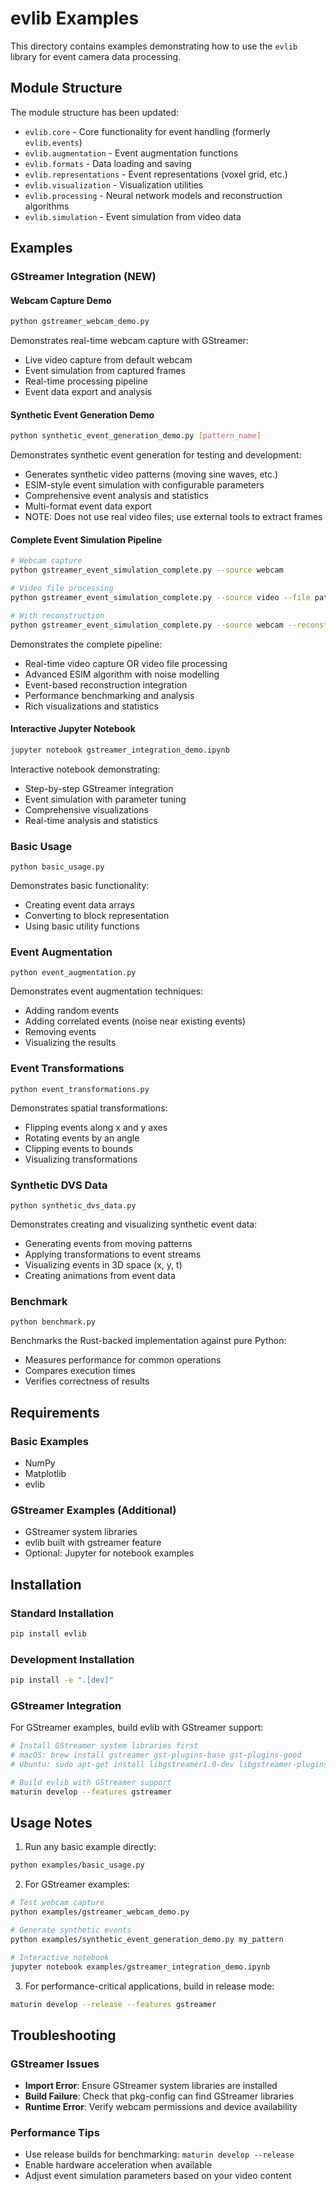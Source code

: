 # evlib Examples

This directory contains examples demonstrating how to use the `evlib` library for event camera data processing.

## Module Structure

The module structure has been updated:
- `evlib.core` - Core functionality for event handling (formerly `evlib.events`)
- `evlib.augmentation` - Event augmentation functions
- `evlib.formats` - Data loading and saving
- `evlib.representations` - Event representations (voxel grid, etc.)
- `evlib.visualization` - Visualization utilities
- `evlib.processing` - Neural network models and reconstruction algorithms
- `evlib.simulation` - Event simulation from video data

## Examples

### GStreamer Integration (NEW)

#### Webcam Capture Demo
```bash
python gstreamer_webcam_demo.py
```
Demonstrates real-time webcam capture with GStreamer:
- Live video capture from default webcam
- Event simulation from captured frames
- Real-time processing pipeline
- Event data export and analysis

#### Synthetic Event Generation Demo
```bash
python synthetic_event_generation_demo.py [pattern_name]
```
Demonstrates synthetic event generation for testing and development:
- Generates synthetic video patterns (moving sine waves, etc.)
- ESIM-style event simulation with configurable parameters
- Comprehensive event analysis and statistics
- Multi-format event data export
- NOTE: Does not use real video files; use external tools to extract frames

#### Complete Event Simulation Pipeline
```bash
# Webcam capture
python gstreamer_event_simulation_complete.py --source webcam

# Video file processing
python gstreamer_event_simulation_complete.py --source video --file path/to/video.mp4

# With reconstruction
python gstreamer_event_simulation_complete.py --source webcam --reconstruct
```
Demonstrates the complete pipeline:
- Real-time video capture OR video file processing
- Advanced ESIM algorithm with noise modelling
- Event-based reconstruction integration
- Performance benchmarking and analysis
- Rich visualizations and statistics

#### Interactive Jupyter Notebook
```bash
jupyter notebook gstreamer_integration_demo.ipynb
```
Interactive notebook demonstrating:
- Step-by-step GStreamer integration
- Event simulation with parameter tuning
- Comprehensive visualizations
- Real-time analysis and statistics

### Basic Usage
```
python basic_usage.py
```
Demonstrates basic functionality:
- Creating event data arrays
- Converting to block representation
- Using basic utility functions

### Event Augmentation
```
python event_augmentation.py
```
Demonstrates event augmentation techniques:
- Adding random events
- Adding correlated events (noise near existing events)
- Removing events
- Visualizing the results

### Event Transformations
```
python event_transformations.py
```
Demonstrates spatial transformations:
- Flipping events along x and y axes
- Rotating events by an angle
- Clipping events to bounds
- Visualizing transformations

### Synthetic DVS Data
```
python synthetic_dvs_data.py
```
Demonstrates creating and visualizing synthetic event data:
- Generating events from moving patterns
- Applying transformations to event streams
- Visualizing events in 3D space (x, y, t)
- Creating animations from event data

### Benchmark
```
python benchmark.py
```
Benchmarks the Rust-backed implementation against pure Python:
- Measures performance for common operations
- Compares execution times
- Verifies correctness of results

## Requirements

### Basic Examples
- NumPy
- Matplotlib
- evlib

### GStreamer Examples (Additional)
- GStreamer system libraries
- evlib built with gstreamer feature
- Optional: Jupyter for notebook examples

## Installation

### Standard Installation
```bash
pip install evlib
```

### Development Installation
```bash
pip install -e ".[dev]"
```

### GStreamer Integration
For GStreamer examples, build evlib with GStreamer support:
```bash
# Install GStreamer system libraries first
# macOS: brew install gstreamer gst-plugins-base gst-plugins-good
# Ubuntu: sudo apt-get install libgstreamer1.0-dev libgstreamer-plugins-base1.0-dev

# Build evlib with GStreamer support
maturin develop --features gstreamer
```

## Usage Notes

1. Run any basic example directly:
```bash
python examples/basic_usage.py
```

2. For GStreamer examples:
```bash
# Test webcam capture
python examples/gstreamer_webcam_demo.py

# Generate synthetic events
python examples/synthetic_event_generation_demo.py my_pattern

# Interactive notebook
jupyter notebook examples/gstreamer_integration_demo.ipynb
```

3. For performance-critical applications, build in release mode:
```bash
maturin develop --release --features gstreamer
```

## Troubleshooting

### GStreamer Issues
- **Import Error**: Ensure GStreamer system libraries are installed
- **Build Failure**: Check that pkg-config can find GStreamer libraries
- **Runtime Error**: Verify webcam permissions and device availability

### Performance Tips
- Use release builds for benchmarking: `maturin develop --release`
- Enable hardware acceleration when available
- Adjust event simulation parameters based on your video content
